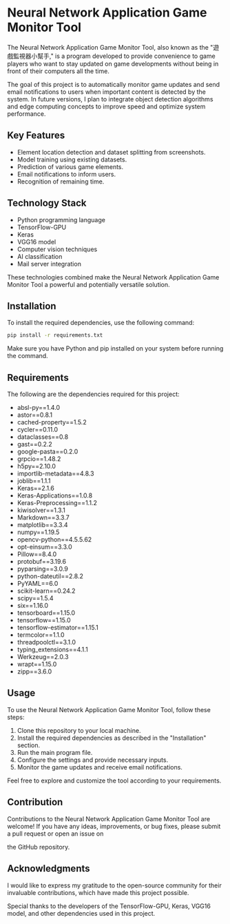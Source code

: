 # Neural Network Application Game Monitor Tool

The Neural Network Application Game Monitor Tool, also known as the "遊戲監視器小幫手," is a program developed to provide convenience to game players who want to stay updated on game developments without being in front of their computers all the time.

The goal of this project is to automatically monitor game updates and send email notifications to users when important content is detected by the system. In future versions, I plan to integrate object detection algorithms and edge computing concepts to improve speed and optimize system performance.

## Key Features

- Element location detection and dataset splitting from screenshots.
- Model training using existing datasets.
- Prediction of various game elements.
- Email notifications to inform users.
- Recognition of remaining time.

## Technology Stack

- Python programming language
- TensorFlow-GPU
- Keras
- VGG16 model
- Computer vision techniques
- AI classification
- Mail server integration

These technologies combined make the Neural Network Application Game Monitor Tool a powerful and potentially versatile solution.

## Installation

To install the required dependencies, use the following command:

```bash
pip install -r requirements.txt
```

Make sure you have Python and pip installed on your system before running the command.

## Requirements

The following are the dependencies required for this project:

- absl-py==1.4.0
- astor==0.8.1
- cached-property==1.5.2
- cycler==0.11.0
- dataclasses==0.8
- gast==0.2.2
- google-pasta==0.2.0
- grpcio==1.48.2
- h5py==2.10.0
- importlib-metadata==4.8.3
- joblib==1.1.1
- Keras==2.1.6
- Keras-Applications==1.0.8
- Keras-Preprocessing==1.1.2
- kiwisolver==1.3.1
- Markdown==3.3.7
- matplotlib==3.3.4
- numpy==1.19.5
- opencv-python==4.5.5.62
- opt-einsum==3.3.0
- Pillow==8.4.0
- protobuf==3.19.6
- pyparsing==3.0.9
- python-dateutil==2.8.2
- PyYAML==6.0
- scikit-learn==0.24.2
- scipy==1.5.4
- six==1.16.0
- tensorboard==1.15.0
- tensorflow==1.15.0
- tensorflow-estimator==1.15.1
- termcolor==1.1.0
- threadpoolctl==3.1.0
- typing_extensions==4.1.1
- Werkzeug==2.0.3
- wrapt==1.15.0
- zipp==3.6.0

## Usage

To use the Neural Network Application Game Monitor Tool, follow these steps:

1. Clone this repository to your local machine.
2. Install the required dependencies as described in the "Installation" section.
3. Run the main program file.
4. Configure the settings and provide necessary inputs.
5. Monitor the game updates and receive email notifications.

Feel free to explore and customize the tool according to your requirements.

## Contribution

Contributions to the Neural Network Application Game Monitor Tool are welcome! If you have any ideas, improvements, or bug fixes, please submit a pull request or open an issue on

 the GitHub repository.


## Acknowledgments

I would like to express my gratitude to the open-source community for their invaluable contributions, which have made this project possible.

Special thanks to the developers of the TensorFlow-GPU, Keras, VGG16 model, and other dependencies used in this project.